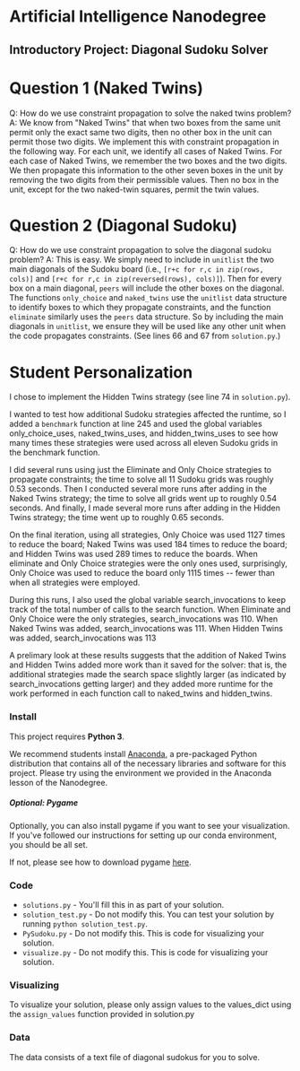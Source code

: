 # Artificial Intelligence Nanodegree
## Introductory Project: Diagonal Sudoku Solver

# Question 1 (Naked Twins)
Q: How do we use constraint propagation to solve the naked twins problem?
A: We know from "Naked Twins" that when two boxes from the same unit permit only the exact same two digits, then no other box in the unit can permit those two digits. We implement this with constraint propagation in the following way. For each unit, we identify all cases of Naked Twins. For each case of Naked Twins, we remember the two boxes and the two digits. We then propagate this information to the other seven boxes in the unit by removing the two digits from their permissible values. Then no box in the unit, except for the two naked-twin squares, permit the twin values.

# Question 2 (Diagonal Sudoku)
Q: How do we use constraint propagation to solve the diagonal sudoku problem?
A: This is easy. We simply need to include in `unitlist` the two main diagonals of the Sudoku board (i.e., `[r+c for r,c in zip(rows, cols)]` and `[r+c for r,c in zip(reversed(rows), cols)]`). Then for every box on a main diagonal, `peers` will include the other boxes on the diagonal. The functions `only_choice` and `naked_twins` use the `unitlist` data structure to identify boxes to which they propagate constraints, and the function `eliminate` similarly uses the `peers` data structure. So by including the main diagonals in `unitlist`, we ensure they will be used like any other unit when the code propagates constraints. (See lines 66 and 67 from `solution.py`.)

# Student Personalization

I chose to implement the Hidden Twins strategy (see line 74 in `solution.py`).

I wanted to test how additional Sudoku strategies affected the runtime, so I added a `benchmark` function at line 245 and used the global variables only_choice_uses, naked_twins_uses, and hidden_twins_uses to see how many times these strategies were used across all eleven Sudoku grids in the benchmark function.

I did several runs using just the Eliminate and Only Choice strategies to propagate constraints; the time to solve all 11 Sudoku grids was roughly 0.53 seconds. Then I conducted several more runs after adding in the Naked Twins strategy; the time to solve all grids went up to roughly 0.54 seconds. And finally, I made several more runs after adding in the Hidden Twins strategy; the time went up to roughly 0.65 seconds.

On the final iteration, using all strategies, Only Choice was used 1127 times to reduce the board; Naked Twins was used 184 times to reduce the board; and Hidden Twins was used 289 times to reduce the boards. When eliminate and Only Choice strategies were the only ones used, surprisingly, Only Choice was used to reduce the board only 1115 times -- fewer than when all strategies were employed.

During this runs, I also used the global variable search_invocations to keep track of the total number of calls to the search function. When Eliminate and Only Choice were the only strategies, search_invocations was 110. When Naked Twins was added, search_invocations was 111. When Hidden Twins was added, search_invocations was 113

A prelimary look at these results suggests that the addition of Naked Twins and Hidden Twins added more work than it saved for the solver: that is, the additional strategies made the search space slightly larger (as indicated by search_invocations getting larger) and they added more runtime for the work performed in each function call to naked_twins and hidden_twins.


### Install

This project requires **Python 3**.

We recommend students install [Anaconda](https://www.continuum.io/downloads), a pre-packaged Python distribution that contains all of the necessary libraries and software for this project.
Please try using the environment we provided in the Anaconda lesson of the Nanodegree.

##### Optional: Pygame

Optionally, you can also install pygame if you want to see your visualization. If you've followed our instructions for setting up our conda environment, you should be all set.

If not, please see how to download pygame [here](http://www.pygame.org/download.shtml).

### Code

* `solutions.py` - You'll fill this in as part of your solution.
* `solution_test.py` - Do not modify this. You can test your solution by running `python solution_test.py`.
* `PySudoku.py` - Do not modify this. This is code for visualizing your solution.
* `visualize.py` - Do not modify this. This is code for visualizing your solution.

### Visualizing

To visualize your solution, please only assign values to the values_dict using the ```assign_values``` function provided in solution.py

### Data

The data consists of a text file of diagonal sudokus for you to solve.
